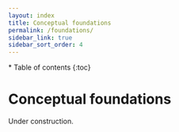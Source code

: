 ```yaml
---
layout: index
title: Conceptual foundations
permalink: /foundations/
sidebar_link: true
sidebar_sort_order: 4
---
```


<div id="toc-wrapper" markdown="1">
* Table of contents
{:toc}
</div>

# Conceptual foundations

Under construction. 
